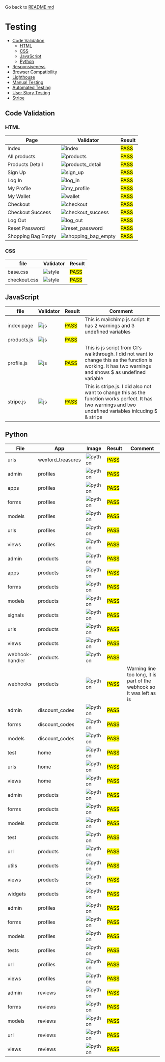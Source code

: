 Go back to [README.md](/README.md)

# Testing
- [Code Validation](#code-validation)
    - [HTML](#html)
    - [CSS](#css)
    - [JavaScript](#JavaScript)
    - [Python](#python)
- [Responsiveness](#Responsiveness)
- [Browser Compatibility](#browser-compatibility)
- [Lighthouse](#Lighthouse)
- [Manual Testing](#manual-testing)
- [Automated Testing](#automated-testing)
- [User Story Testing](#user-story-testing)
- [Stripe](#stripe)

## Code Validation
### HTML
|Page|Validator|Result|
| --- | --- | --- |
| Index |![index](./assets/testing/html/index_html_checker.png) | <mark>PASS<mark> |
| All products |![products](./assets/testing/html/products_page_html_checker.png) | <mark>PASS<mark> |
| Products Detail|![products_detail](./assets/testing/html/products_detail_html_chekcer.png) | <mark>PASS<mark> |
| Sign Up |![sign_up](./assets/testing/html/sign_up_html_checker.png) | <mark>PASS<mark> |
| Log In |![log_in](./assets/testing/html/log_in_html_checker.png) | <mark>PASS<mark> |
| My Profile |![my_profile](./assets/testing/html/my_profile_html_checker.png) | <mark>PASS<mark> |
| My Wallet |![wallet](./assets/testing/html/my_wallet_html_checker.png) | <mark>PASS<mark> |
| Checkout |![checkout](./assets/testing/html/checkout_html_checker.png) | <mark>PASS<mark> |
| Checkout Success |![checkout_success](./assets/testing/html/checkout_success_html_checker.png) | <mark>PASS<mark> |
| Log Out |![log_out](./assets/testing/html/log_out_html_checker.png) | <mark>PASS<mark> |
| Reset Password|![reset_password](/assets/testing/html/password_reset_html_checker.png) | <mark>PASS<mark> |
| Shopping Bag Empty |![shopping_bag_empty](./assets/testing/html/shopping_bag_empty_html_checker.png) | <mark>PASS<mark> |

### CSS
|file|Validator|Result|
| --- | --- | --- |
| base.css |![style](./assets/testing/css/base_css_css_checker.png) | <mark>PASS<mark> |
| checkout.css |![style](./assets/testing/css/checkout_css_checker.png) | <mark>PASS<mark> |

## JavaScript
|file|Validator|Result|Comment|
| --- | --- | --- |----|
| index page |![js](./assets/testing/js/index_js_checker.png) | <mark>PASS<mark> |This is mailchimp js script. It has 2 warnings and 3 undefined variables|
| products.js |![js](./assets/testing/js/products_js_checker.png) | <mark>PASS<mark> ||
| profile.js |![js](./assets/testing/js/profiles_js_checker.png) | <mark>PASS<mark> |This is js script from CI's walkthrough. I did not want to change this as the function is working. It has two warnings and shows $ as undefined variable |
| stripe.js |![js](./assets/testing/js/stripe_js_checker.png) | <mark>PASS<mark> |This is stripe.js. I did also not want to change this as the function works perfect. It has two warnings and two undefined variables inlcuding $ & stripe |

## Python

|File|App|Image|Result|Comment|
| --- |----| --- | --- |----|
| urls | wexford_treasures |![python](./assets/testing/python/wexford_treasures_main_urls_pep8.png) | <mark>PASS<mark> ||
| admin | profiles |![python](./assets/testing/python/profiles_admin_pep8.png) | <mark>PASS<mark> ||
| apps | profiles |![python](./assets/testing/python/profile_apps_pep8.png) | <mark>PASS<mark> ||
| forms | profiles |![python](./assets/testing/python/profiles_forms_pep8.png) | <mark>PASS<mark> ||
| models | profiles |![python](./assets/testing/python/profiles_models_pep8.png) | <mark>PASS<mark> ||
| urls | profiles |![python](./assets/testing/python/profiles_urls_pep8.png) | <mark>PASS<mark> ||
| views | profiles |![python](./assets/testing/python/profiles_views_pep8.png) | <mark>PASS<mark> ||
| admin | products |![python](./assets/testing/python/products_admin_pep8.png) | <mark>PASS<mark> ||
| apps | products |![python](./assets/testing/python/products_apps_pep8.png) | <mark>PASS<mark> ||
| forms | products |![python](./assets/readme-images/testing/python/checkout-forms.PNG) | <mark>PASS<mark> ||
| models | products |![python](./assets/readme-images/testing/python/checkout-models.PNG) | <mark>PASS<mark> ||
| signals | products |![python](./assets/readme-images/testing/python/checkout-signals.PNG) | <mark>PASS<mark> ||
| urls | products |![python](./assets/readme-images/testing/python/checkout-urls.PNG) | <mark>PASS<mark> ||
| views | products |![python](./assets/readme-images/testing/python/checkout-views.PNG) | <mark>PASS<mark> ||
| webhook-handler | products |![python](./assets/readme-images/testing/python/checkout-webhook-handler.PNG) | <mark>PASS<mark> ||
| webhooks | products |![python](./assets/readme-images/testing/python/checkout-webhook-handler.PNG) | <mark>PASS<mark> |Warning line too long, it is part of the webhook so it was left as is|
| admin | discount_codes |![python](./assets/readme-images/testing/python/discount-code-admin.PNG) | <mark>PASS<mark> ||
| forms | discount_codes |![python](./assets/readme-images/testing/python/discount-code-forms.PNG) | <mark>PASS<mark> ||
| models | discount_codes |![python](./assets/readme-images/testing/python/discount-code-models.PNG) | <mark>PASS<mark> ||
| test | home |![python](./assets/readme-images/testing/python/home-tests.PNG) | <mark>PASS<mark> ||
| urls | home |![python](./assets/readme-images/testing/python/home-urls.PNG) | <mark>PASS<mark> ||
| views | home |![python](./assets/readme-images/testing/python/home-views.PNG) | <mark>PASS<mark> ||
| admin | products |![python](./assets/readme-images/testing/python/products-admin.PNG )| <mark>PASS<mark> ||
| forms | products |![python](./assets/readme-images/testing/python/products-forms.PNG )| <mark>PASS<mark> ||
| models | products |![python](./assets/readme-images/testing/python/products-models.PNG )| <mark>PASS<mark> ||
| test | products |![python](./assets/readme-images/testing/python/products-test.PNG )| <mark>PASS<mark> ||
| url | products |![python](./assets/readme-images/testing/python/products-urls.PNG )| <mark>PASS<mark> ||
| utils | products |![python](./assets/readme-images/testing/python/products-utils.PNG )| <mark>PASS<mark> ||
| views | products |![python](./assets/readme-images/testing/python/products-views.PNG )| <mark>PASS<mark> ||
| widgets | products |![python](./assets/readme-images/testing/python/products-widgets.PNG )| <mark>PASS<mark> ||
| admin | profiles |![python](./assets/readme-images/testing/python/profiles-admin.PNG )| <mark>PASS<mark> ||
| forms | profiles |![python](./assets/readme-images/testing/python/profiles-forms.PNG )| <mark>PASS<mark> ||
| models | profiles |![python](./assets/readme-images/testing/python/profiles-models.PNG )| <mark>PASS<mark> ||
| tests | profiles |![python](./assets/readme-images/testing/python/profiles-tests.PNG )| <mark>PASS<mark> ||
| url | profiles |![python](./assets/readme-images/testing/python/profiles-urls.PNG )| <mark>PASS<mark> ||
| views | profiles |![python](./assets/readme-images/testing/python/profiles-views.PNG )| <mark>PASS<mark> ||
| admin | reviews |![python](./assets/readme-images/testing/python/reviews-admin.PNG )| <mark>PASS<mark> ||
| forms | reviews |![python](./assets/readme-images/testing/python/reviews-forms.PNG )| <mark>PASS<mark> ||
| models | reviews |![python](./assets/readme-images/testing/python/reviews-models.PNG )| <mark>PASS<mark> ||
| url | reviews |![python](./assets/readme-images/testing/python/profiles-urls.PNG )| <mark>PASS<mark> ||
| views | reviews |![python](./assets/readme-images/testing/python/profiles-views.PNG )| <mark>PASS<mark> ||